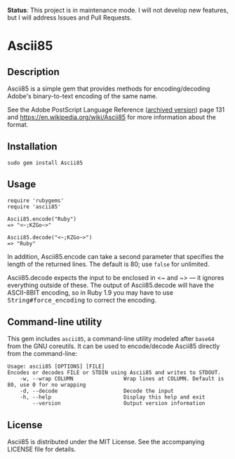 **Status**: This project is in maintenance mode. I will not develop new features, but I will address Issues and Pull Requests.

# Ascii85

## Description

Ascii85 is a simple gem that provides methods for encoding/decoding Adobe's
binary-to-text encoding of the same name.

See the Adobe PostScript Language Reference ([archived version][PLRM]) page 131
and https://en.wikipedia.org/wiki/Ascii85 for more information about the format.

[PLRM]: https://web.archive.org/web/20161222092741/https://www.adobe.com/products/postscript/pdfs/PLRM.pdf


## Installation

`sudo gem install Ascii85`


## Usage

```
require 'rubygems'
require 'ascii85'

Ascii85.encode("Ruby")
=> "<~;KZGo~>"

Ascii85.decode("<~;KZGo~>")
=> "Ruby"
```

In addition, Ascii85.encode can take a second parameter that specifies the
length of the returned lines. The default is 80; use `false` for unlimited.

Ascii85.decode expects the input to be enclosed in <~ and ~> — it
ignores everything outside of these. The output of Ascii85.decode
will have the ASCII-8BIT encoding, so in Ruby 1.9 you may have to use
<tt>String#force_encoding</tt> to correct the encoding.


## Command-line utility

This gem includes `ascii85`, a command-line utility modeled after `base64` from
the GNU coreutils. It can be used to encode/decode Ascii85 directly from the
command-line:

```
Usage: ascii85 [OPTIONS] [FILE]
Encodes or decodes FILE or STDIN using Ascii85 and writes to STDOUT.
    -w, --wrap COLUMN                Wrap lines at COLUMN. Default is 80, use 0 for no wrapping
    -d, --decode                     Decode the input
    -h, --help                       Display this help and exit
        --version                    Output version information
```


## License

Ascii85 is distributed under the MIT License. See the accompanying LICENSE file
for details.

